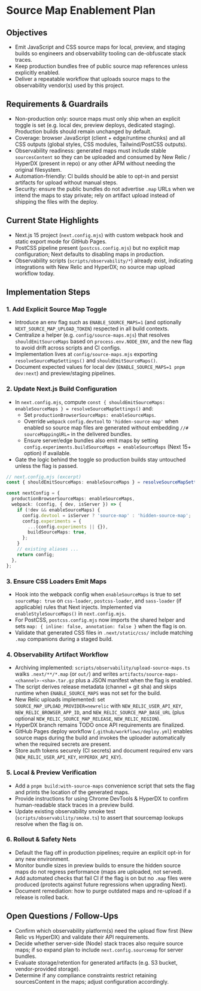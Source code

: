 # Source Map Enablement Plan

## Objectives

- Emit JavaScript and CSS source maps for local, preview, and staging builds so engineers and observability tooling can de-obfuscate stack traces.
- Keep production bundles free of public source map references unless explicitly enabled.
- Deliver a repeatable workflow that uploads source maps to the observability vendor(s) used by this project.

## Requirements & Guardrails

- Non-production only: source maps must only ship when an explicit toggle is set (e.g. local dev, preview deploys, dedicated staging). Production builds should remain unchanged by default.
- Coverage: browser JavaScript (client + edge/runtime chunks) and all CSS outputs (global styles, CSS modules, Tailwind/PostCSS outputs).
- Observability readiness: generated maps must include stable `sourcesContent` so they can be uploaded and consumed by New Relic / HyperDX (present in repo) or any other APM without needing the original filesystem.
- Automation-friendly: CI builds should be able to opt-in and persist artifacts for upload without manual steps.
- Security: ensure the public bundles do not advertise `.map` URLs when we intend the maps to stay private; rely on artifact upload instead of shipping the files with the deploy.

## Current State Highlights

- Next.js 15 project (`next.config.mjs`) with custom webpack hook and static export mode for GitHub Pages.
- PostCSS pipeline present (`postcss.config.mjs`) but no explicit map configuration; Next defaults to disabling maps in production.
- Observability scripts (`scripts/observability/*`) already exist, indicating integrations with New Relic and HyperDX; no source map upload workflow today.

## Implementation Steps

### 1. Add Explicit Source Map Toggle

- Introduce an env flag such as `ENABLE_SOURCE_MAPS=1` (and optionally `NEXT_SOURCE_MAP_UPLOAD_TOKEN`) respected in all build contexts.
- Centralize a helper (e.g. `config/source-maps.mjs`) that resolves `shouldEmitSourceMaps` based on `process.env.NODE_ENV`, and the new flag to avoid drift across scripts and CI configs.
- Implementation lives at `config/source-maps.mjs` exporting `resolveSourceMapSettings()` and `shouldEmitSourceMaps()`.
- Document expected values for local dev (`ENABLE_SOURCE_MAPS=1 pnpm dev:next`) and preview/staging pipelines.

### 2. Update Next.js Build Configuration

- In `next.config.mjs`, compute `const { shouldEmitSourceMaps: enableSourceMaps } = resolveSourceMapSettings()` and:
  - Set `productionBrowserSourceMaps: enableSourceMaps`.
  - Override `webpack` `config.devtool` to `'hidden-source-map'` when enabled so source map files are generated without embedding `//# sourceMappingURL=` in the delivered bundles.
  - Ensure server/edge bundles also emit maps by setting `config.experiments.buildSourceMaps = enableSourceMaps` (Next 15+ option) if available.
- Gate the logic behind the toggle so production builds stay untouched unless the flag is passed.

```ts
// next.config.mjs (excerpt)
const { shouldEmitSourceMaps: enableSourceMaps } = resolveSourceMapSettings();

const nextConfig = {
  productionBrowserSourceMaps: enableSourceMaps,
  webpack: (config, { dev, isServer }) => {
    if (!dev && enableSourceMaps) {
      config.devtool = isServer ? 'source-map' : 'hidden-source-map';
      config.experiments = {
        ...(config.experiments || {}),
        buildSourceMaps: true,
      };
    }
    // existing aliases ...
    return config;
  },
};
```

### 3. Ensure CSS Loaders Emit Maps

- Hook into the webpack config when `enableSourceMaps` is true to set `sourceMap: true` on `css-loader`, `postcss-loader`, and `sass-loader` (if applicable) rules that Next injects. Implemented via `enableStyleSourceMaps()` in `next.config.mjs`.
- For PostCSS, `postcss.config.mjs` now imports the shared helper and sets `map: { inline: false, annotation: false }` when the flag is on.
- Validate that generated CSS files in `.next/static/css/` include matching `.map` companions during a staged build.

### 4. Observability Artifact Workflow

- Archiving implemented: `scripts/observability/upload-source-maps.ts` walks `.next/**/*.map` (or `out/`) and writes `artifacts/source-maps-<channel>-<sha>.tar.gz` plus a JSON manifest when the flag is enabled.
- The script derives release metadata (channel + git sha) and skips runtime when `ENABLE_SOURCE_MAPS` was not set for the build.
- New Relic uploads implemented: set `SOURCE_MAP_UPLOAD_PROVIDER=newrelic` with `NEW_RELIC_USER_API_KEY`, `NEW_RELIC_BROWSER_APP_ID`, and `NEW_RELIC_SOURCE_MAP_BASE_URL` (plus optional `NEW_RELIC_SOURCE_MAP_RELEASE`, `NEW_RELIC_REGION`).
- HyperDX branch remains TODO once API requirements are finalized.
- GitHub Pages deploy workflow (`.github/workflows/deploy.yml`) enables source maps during the build and invokes the uploader automatically when the required secrets are present.
- Store auth tokens securely (CI secrets) and document required env vars (`NEW_RELIC_USER_API_KEY`, `HYPERDX_API_KEY`).

### 5. Local & Preview Verification

- Add a `pnpm build:with-source-maps` convenience script that sets the flag and prints the location of the generated maps.
- Provide instructions for using Chrome DevTools & HyperDX to confirm human-readable stack traces in a preview build.
- Update existing observability smoke test (`scripts/observability/smoke.ts`) to assert that sourcemap lookups resolve when the flag is on.

### 6. Rollout & Safety Nets

- Default the flag off in production pipelines; require an explicit opt-in for any new environment.
- Monitor bundle sizes in preview builds to ensure the hidden source maps do not regress performance (maps are uploaded, not served).
- Add automated checks that fail CI if the flag is on but no `.map` files were produced (protects against future regressions when upgrading Next).
- Document remediation: how to purge outdated maps and re-upload if a release is rolled back.

## Open Questions / Follow-Ups

- Confirm which observability platform(s) need the upload flow first (New Relic vs HyperDX) and validate their API requirements.
- Decide whether server-side (Node) stack traces also require source maps; if so expand plan to include `next.config.sourcemap` for server bundles.
- Evaluate storage/retention for generated artifacts (e.g. S3 bucket, vendor-provided storage).
- Determine if any compliance constraints restrict retaining sourcesContent in the maps; adjust configuration accordingly.
